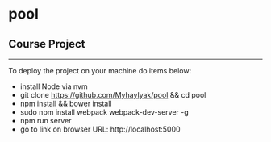 # pool

## Course Project
______________________

To deploy the project on your machine do items below:
  - install Node via nvm
  - git clone https://github.com/Myhaylyak/pool && cd pool
  - npm install && bower install
  - sudo npm install webpack webpack-dev-server -g
  - npm run server
  - go to link on browser URL: http://localhost:5000
